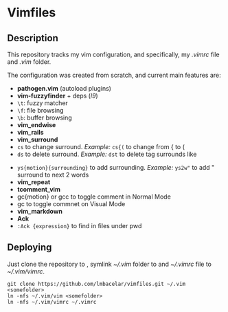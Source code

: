 # Vimfiles

## Description
This repository tracks my vim configuration, and specifically, my _.vimrc_ file and _.vim_ folder.

The configuration was created from scratch, and current main features are:

* __pathogen.vim__ (autoload plugins)
* __vim-fuzzyfinder__ + deps (_l9_)
 * `\t`: fuzzy matcher
 * `\f`: file browsing
 * `\b`: buffer browsing
* __vim_endwise__
* __vim_rails__
* __vim_surround__
 * `cs` to change surround. _Example:_ `cs{(` to change from { to (
 * `ds` to delete surround. _Example:_ `dst` to delete tag surrounds like <p></p>
 * `ys{motion}{surrounding}` to add surrounding. _Example:_ `ys2w"` to add " surround to next 2 words
* __vim_repeat__
* __tcomment_vim__
 * gc{motion} or gcc to toggle comment in Normal Mode
 * gc to toggle commnet on Visual Mode
* __vim_markdown__
* __Ack__
 * `:Ack {expression}` to find in files under pwd

## Deploying
Just clone the repository to <somefolder>, symlink _~/.vim_ folder to <somefolder> and _~/.vimrc_ file to _~/.vim/vimrc_.

    git clone https://github.com/lmbacelar/vimfiles.git ~/.vim <somefolder>
    ln -nfs ~/.vim/vim <somefolder>
    ln -nfs ~/.vim/vimrc ~/.vimrc
